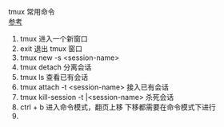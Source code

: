 tmux 常用命令  
[参考](http://www.ruanyifeng.com/blog/2019/10/tmux.html)  
1. tmux 进入一个新窗口
2. exit 退出 tmux 窗口
3. tmux new -s \<session-name\>
4. tmux detach 分离会话
5. tmux ls 查看已有会话
6. tmux attach -t \<session-name\> 接入已有会话
7. tmux kill-session -t |<session-name\> 杀死会话
8. ctrl + b 进入命令模式，翻页上移 下移都需要在命令模式下进行
9. 